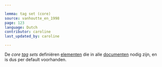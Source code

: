 ```yaml
---

lemma: tag set (core)
source: vanhoutte_en_1998
page: 123
language: Dutch
contributor: caroline
last_updated_by: caroline

---
```


De _core [tag](tag.html) sets_ definiëren [elementen](element.html) die in alle [documenten](document.html) nodig zijn, en is dus per default voorhanden.
